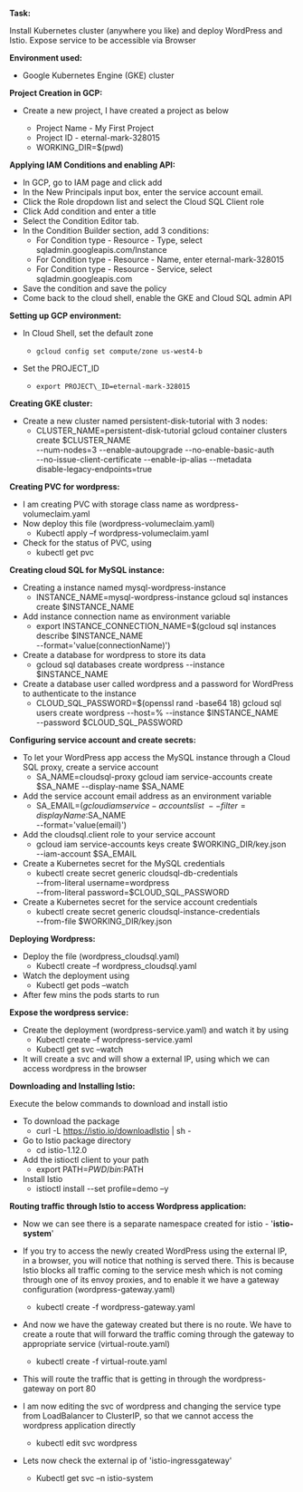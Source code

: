 **Task:**

Install Kubernetes cluster (anywhere you like) and deploy WordPress and Istio. Expose
service to be accessible via Browser

**Environment used:**

- Google Kubernetes Engine (GKE) cluster

**Project Creation in GCP:**

- Create a new project, I have created a project as below

  - Project Name - My First Project
  - Project ID - eternal-mark-328015
  - WORKING\_DIR=$(pwd)

**Applying IAM Conditions and enabling API:**

- In GCP, go to IAM page and click add
- In the New Principals input box, enter the service account email.
- Click the Role dropdown list and select the Cloud SQL Client role
- Click Add condition and enter a title
- Select the Condition Editor tab.
- In the Condition Builder section, add 3 conditions:
  - For Condition type - Resource - Type, select sqladmin.googleapis.com/Instance
  - For Condition type - Resource - Name, enter eternal-mark-328015
  - For Condition type - Resource - Service, select sqladmin.googleapis.com
- Save the condition and save the policy
- Come back to the cloud shell, enable the GKE and Cloud SQL admin API

**Setting up GCP environment:**

- In Cloud Shell, set the default zone
  -     gcloud config set compute/zone us-west4-b
- Set the PROJECT\_ID
  -     export PROJECT\_ID=eternal-mark-328015

**Creating GKE cluster:**

- Create a new cluster named persistent-disk-tutorial with 3 nodes:
  -    CLUSTER_NAME=persistent-disk-tutorial
       gcloud container clusters create $CLUSTER_NAME \
    --num-nodes=3 --enable-autoupgrade --no-enable-basic-auth \
    --no-issue-client-certificate --enable-ip-alias --metadata \
    disable-legacy-endpoints=true

**Creating PVC for wordpress:**

- I am creating PVC with storage class name as wordpress-volumeclaim.yaml
- Now deploy this file (wordpress-volumeclaim.yaml)
  - Kubectl apply –f wordpress-volumeclaim.yaml
- Check for the status of PVC, using
  - kubectl get pvc

**Creating cloud SQL for MySQL instance:**

- Creating a instance named mysql-wordpress-instance
  - INSTANCE\_NAME=mysql-wordpress-instance
 gcloud sql instances create $INSTANCE\_NAME
- Add instance connection name as environment variable
  - export INSTANCE\_CONNECTION\_NAME=$(gcloud sql instances describe $INSTANCE\_NAME \
     --format=&#39;value(connectionName)&#39;)
- Create a database for wordpress to store its data
  - gcloud sql databases create wordpress --instance $INSTANCE\_NAME
- Create a database user called wordpress and a password for WordPress to authenticate to the instance
  - CLOUD\_SQL\_PASSWORD=$(openssl rand -base64 18)
 gcloud sql users create wordpress --host=% --instance $INSTANCE\_NAME \
     --password $CLOUD\_SQL\_PASSWORD

**Configuring service account and create secrets:**

- To let your WordPress app access the MySQL instance through a Cloud SQL proxy, create a service account
  - SA\_NAME=cloudsql-proxy
 gcloud iam service-accounts create $SA\_NAME --display-name $SA\_NAME
- Add the service account email address as an environment variable
  - SA\_EMAIL=$(gcloud iam service-accounts list \
     --filter=displayName:$SA\_NAME \
     --format=&#39;value(email)&#39;)
- Add the cloudsql.client role to your service account
  - gcloud iam service-accounts keys create $WORKING\_DIR/key.json \
     --iam-account $SA\_EMAIL
- Create a Kubernetes secret for the MySQL credentials
  - kubectl create secret generic cloudsql-db-credentials \
     --from-literal username=wordpress \
     --from-literal password=$CLOUD\_SQL\_PASSWORD
- Create a Kubernetes secret for the service account credentials
  - kubectl create secret generic cloudsql-instance-credentials \
     --from-file $WORKING\_DIR/key.json

**Deploying Wordpress:**

- Deploy the file (wordpress\_cloudsql.yaml)
  - Kubectl create –f wordpress\_cloudsql.yaml
- Watch the deployment using
  - Kubectl get pods –watch
- After few mins the pods starts to run

**Expose the wordpress service:**

- Create the deployment (wordpress-service.yaml) and watch it by using
  - Kubectl create –f wordpress-service.yaml
  - Kubectl get svc –watch
- It will create a svc and will show a external IP, using which we can access wordpress in the browser

**Downloading and Installing Istio:**

Execute the below commands to download and install istio

- To download the package
  - curl -L https://istio.io/downloadIstio | sh -
- Go to Istio package directory
  - cd istio-1.12.0
- Add the istioctl client to your path
  - export PATH=$PWD/bin:$PATH
- Install Istio
  - istioctl install --set profile=demo –y

**Routing traffic through Istio to access Wordpress application:**

- Now we can see there is a separate namespace created for istio - &#39;**istio-system**&#39;

- If you try to access the newly created WordPress using the external IP, in a browser, you will notice that nothing is served there. This is because Istio blocks all traffic coming to the service mesh which is not coming through one of its envoy proxies, and to enable it we have a gateway configuration (wordpress-gateway.yaml)
  - kubectl create -f wordpress-gateway.yaml
- And now we have the gateway created but there is no route. We have to create a route that will forward the traffic coming through the gateway to appropriate service (virtual-route.yaml)
  - kubectl create -f virtual-route.yaml
- This will route the traffic that is getting in through the wordpress-gateway on port 80
- I am now editing the svc of wordpress and changing the service type from LoadBalancer to ClusterIP, so that we cannot access the wordpress application directly
  - kubectl edit svc wordpress
- Lets now check the external ip of &#39;istio-ingressgateway&#39;
  - Kubectl get svc –n istio-system

